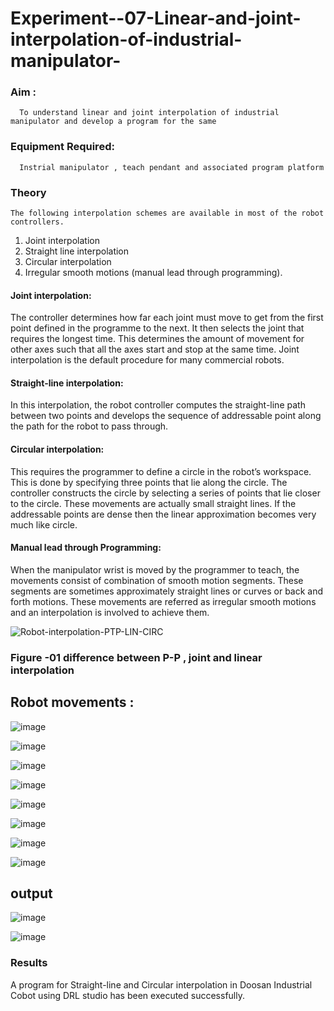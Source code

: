 # Experiment--07-Linear-and-joint-interpolation-of-industrial-manipulator-

### Aim :
      To understand linear and joint interpolation of industrial manipulator and develop a program for the same 
      
### Equipment Required: 
      Instrial manipulator , teach pendant and associated program platform 
      
### Theory 
    The following interpolation schemes are available in most of the robot controllers.
1. Joint interpolation
2. Straight line interpolation
3. Circular interpolation
4. Irregular smooth motions (manual lead through programming).
#### Joint interpolation: 
The controller determines how far each joint must move to get from the first point defined in the programme to the next. It then selects the joint that
requires the longest time. This determines the amount of movement for other axes such that all the axes start and stop at the same time. Joint interpolation is the default procedure for many commercial robots.

#### Straight-line interpolation: 
In this interpolation, the robot controller computes the straight-line path between two points and develops the sequence of addressable point along the path for the robot to pass through.

#### Circular interpolation: 
This requires the programmer to define a circle in the
robot’s workspace. This is done by specifying three points that lie along the circle. The controller constructs the circle by selecting a series of points that lie closer to the circle. These movements are actually small straight lines. If the addressable points are dense then the linear approximation becomes very much like circle.


#### Manual lead through Programming: 
When the manipulator wrist is moved by the programmer to teach, the movements consist of combination of smooth motion segments. These segments are sometimes approximately straight lines or curves or back and forth motions. These movements are referred as irregular smooth motions and an interpolation is involved to achieve them.




![Robot-interpolation-PTP-LIN-CIRC](https://user-images.githubusercontent.com/36288975/201615171-d0886aaa-8220-4b0c-8a1d-3d8a5c69c76a.png)

### Figure -01 difference between P-P , joint and linear interpolation 

## Robot movements :
![image](https://user-images.githubusercontent.com/75235167/206198147-5899235a-355c-4b49-a41a-2ffcf904b5c1.png)

![image](https://user-images.githubusercontent.com/75235167/206196691-372cae70-bac0-4f6c-aee0-9d4874964aeb.png)

![image](https://user-images.githubusercontent.com/75235167/206196760-bca4954a-3b7a-4419-b4a6-e727cc68d113.png)

![image](https://user-images.githubusercontent.com/75235167/206196835-ea000c38-34c4-4111-812d-2d38b5bb70b9.png)

![image](https://user-images.githubusercontent.com/75235167/206196892-4c320441-7727-40b9-b4d2-4085e0135d90.png)

![image](https://user-images.githubusercontent.com/75235167/206196953-ce0069d7-1672-4fcd-a57a-3223f058dffe.png)

![image](https://user-images.githubusercontent.com/75235167/206197040-c8ffe16b-1e44-45b1-a856-22efd029dba7.png)

![image](https://user-images.githubusercontent.com/75235167/206197149-dfc83880-3744-434d-97eb-531d495860e5.png)

## output

![image](https://user-images.githubusercontent.com/75235167/206197237-92b1f7c7-e929-4bcf-85be-a34dff7eca68.png)

![image](https://user-images.githubusercontent.com/75235167/206197402-fa5ee1ea-2169-4ec7-9b9d-edaa1a9cc938.png)

### Results 
A program for Straight-line and Circular interpolation in Doosan Industrial Cobot using DRL studio has been executed successfully.


 
